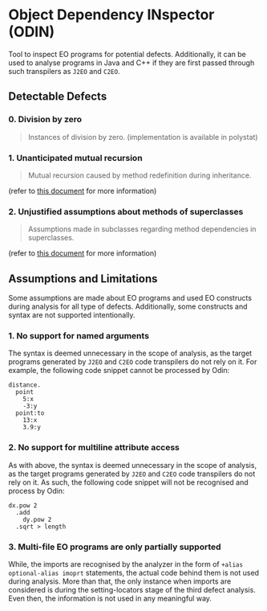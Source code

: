# Object Dependency INspector (ODIN)
Tool to inspect EO programs for potential defects. Additionally, it can be used to analyse programs in Java and C++ if they are first passed through such transpilers as `J2EO` and `C2EO`.

## Detectable Defects
### 0. Division by zero
> Instances of division by zero. (implementation is available in polystat)
### 1. Unanticipated mutual recursion
> Mutual recursion caused by method redefinition during inheritance.

(refer to [this document](analysis/mutual_recursion_analyzer.md) for more information)
### 2. Unjustified assumptions about methods of superclasses
> Assumptions made in subclasses regarding method dependencies in superclasses.

(refer to [this document](analysis/unjustified_assumption_analyzer.md) for more information)
## Assumptions and Limitations
Some assumptions are made about EO programs and used EO constructs during analysis for all type of defects. Additionally, some constructs and syntax are not supported intentionally.

### 1. No support for named arguments
The syntax is deemed unnecessary in the scope of analysis, as the target programs generated by `J2EO` and `C2EO` code transpilers do not rely on it.
For example, the following code snippet cannot be processed by Odin:
```
distance.
  point
    5:x
    -3:y
  point:to
    13:x
    3.9:y
```

### 2. No support for multiline attribute access
As with above, the syntax is deemed unnecessary in the scope of analysis, as the target programs generated by `J2EO` and `C2EO` code transpilers do not rely on it.
As such, the following code snippet will not be recognised and process by Odin:
```
dx.pow 2
  .add
    dy.pow 2
  .sqrt > length
```

### 3. Multi-file EO programs are only partially supported
While, the imports are recognised by the analyzer in the form of `+alias optional-alias imoprt` statements, the actual code behind them is not used during analysis. More than that, the only instance when imports are considered is during the setting-locators stage of the third defect analysis. Even then, the information is not used in any meaningful way.